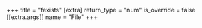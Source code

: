 +++
title = "fexists"
[extra]
return_type = "num"
is_override = false
[[extra.args]]
name = "File"
+++